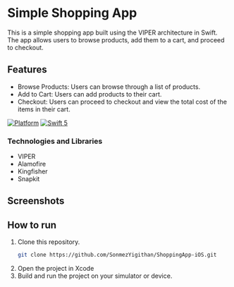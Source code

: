 # Simple Shopping App

This is a simple shopping app built using the VIPER architecture in Swift. The app allows users to browse products, add them to a cart, and proceed to checkout.

## Features

- Browse Products: Users can browse through a list of products.
- Add to Cart: Users can add products to their cart.
- Checkout: Users can proceed to checkout and view the total cost of the items in their cart.

[![Platform](https://img.shields.io/cocoapods/p/DLAutoSlidePageViewController.svg?style=flat)]()
[![Swift 5](https://img.shields.io/badge/Swift-5-orange.svg?style=flat)](https://developer.apple.com/swift/)

### Technologies and Libraries
- VIPER
- Alamofire
- Kingfisher
- Snapkit

## Screenshots


## How to run

1. Clone this repository.
   ```sh
   git clone https://github.com/SonmezYigithan/ShoppingApp-iOS.git
   ```
2. Open the project in Xcode
3. Build and run the project on your simulator or device.
